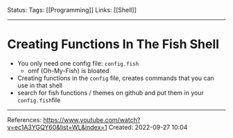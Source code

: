 Status:
Tags: [[Programming]]
Links: [[Shell]]
___
# Creating Functions In The Fish Shell
- You only need one config file: `config.fish`
	- omf (Oh-My-Fish) is bloated
- Creating functions in the `config` file, creates commands that you can use in that shell
- search for fish functions / themes on github and put them in your `config.fish`file

___
References:
https://www.youtube.com/watch?v=ec1A3YGQY60&list=WL&index=1
Created: 2022-09-27 10:04